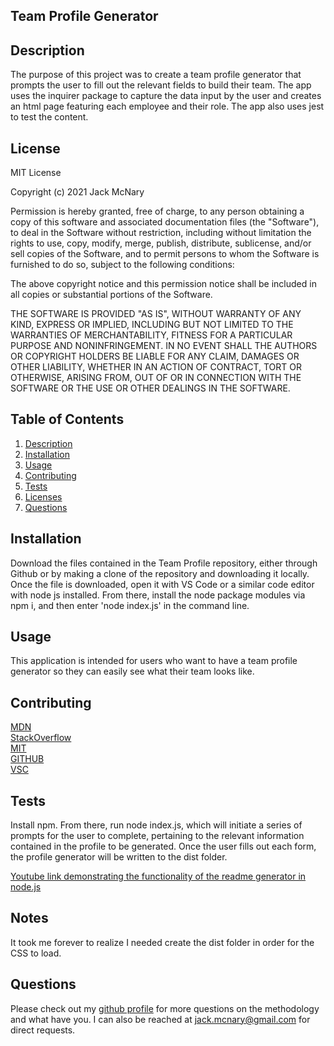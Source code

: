 
## Team Profile Generator

## Description

The purpose of this project was to create a team profile generator that prompts the user to fill out the relevant fields to build their team. The app uses the inquirer package to capture the data input by the user and creates an html page featuring each employee and their role. The app also uses jest to test the content.


## License
MIT License

Copyright (c) 2021 Jack McNary

Permission is hereby granted, free of charge, to any person obtaining a copy
of this software and associated documentation files (the "Software"), to deal
in the Software without restriction, including without limitation the rights
to use, copy, modify, merge, publish, distribute, sublicense, and/or sell
copies of the Software, and to permit persons to whom the Software is
furnished to do so, subject to the following conditions:

The above copyright notice and this permission notice shall be included in all
copies or substantial portions of the Software.

THE SOFTWARE IS PROVIDED "AS IS", WITHOUT WARRANTY OF ANY KIND, EXPRESS OR
IMPLIED, INCLUDING BUT NOT LIMITED TO THE WARRANTIES OF MERCHANTABILITY,
FITNESS FOR A PARTICULAR PURPOSE AND NONINFRINGEMENT. IN NO EVENT SHALL THE
AUTHORS OR COPYRIGHT HOLDERS BE LIABLE FOR ANY CLAIM, DAMAGES OR OTHER
LIABILITY, WHETHER IN AN ACTION OF CONTRACT, TORT OR OTHERWISE, ARISING FROM,
OUT OF OR IN CONNECTION WITH THE SOFTWARE OR THE USE OR OTHER DEALINGS IN THE
SOFTWARE.


## Table of Contents
1. [Description](#description)
2. [Installation](#installation)
3. [Usage](#usage)
4. [Contributing](#contributing)
5. [Tests](#tests)
6. [Licenses](#licenses)
7. [Questions](#questions)

## Installation

Download the files contained in the Team Profile repository, either through Github or by making a clone of the repository and downloading it locally. Once the file is downloaded, open it with VS Code or a similar code editor with node js installed. From there, install the node package modules via npm i, and then enter 'node index.js' in the command line.

## Usage

This application is intended for users who want to have a team profile generator so they can easily see what their team looks like.

## Contributing


[MDN](developer.mozilla.org/en-US/docs)<br>
[StackOverflow](https://stackoverflow.com/)<br>
[MIT](https://opensource.org/licenses/MIT)<br>
[GITHUB](https://docs.github.com/en)<br>
[VSC](https://code.visualstudio.com/)<br>

## Tests

Install npm. From there, run node index.js, which will initiate a series of prompts for the user to complete, pertaining to the relevant information contained in the profile to be generated. Once the user fills out each form, the profile generator will be written to the dist folder.

[Youtube link demonstrating the functionality of the readme generator in node.js](https://www.youtube.com/watch?v=B3NqbtQPHE8&feature=youtu.be)

## Notes

It took me forever to realize I needed create the dist folder in order for the CSS to load.

## Questions
Please check out my [github profile](github.com/mcnaryj/10-Team-Profile-Generator) for more questions on the methodology and what have you.
I can also be reached at jack.mcnary@gmail.com for direct requests.
